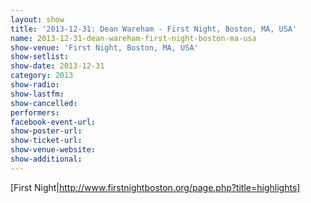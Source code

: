 ```yaml
---
layout: show
title: '2013-12-31: Dean Wareham - First Night, Boston, MA, USA'
name: 2013-12-31-dean-wareham-first-night-boston-ma-usa
show-venue: 'First Night, Boston, MA, USA'
show-setlist: 
show-date: 2013-12-31
category: 2013
show-radio: 
show-lastfm: 
show-cancelled: 
performers: 
facebook-event-url: 
show-poster-url: 
show-ticket-url: 
show-venue-website: 
show-additional: 
---
```


[First Night|http://www.firstnightboston.org/page.php?title=highlights]